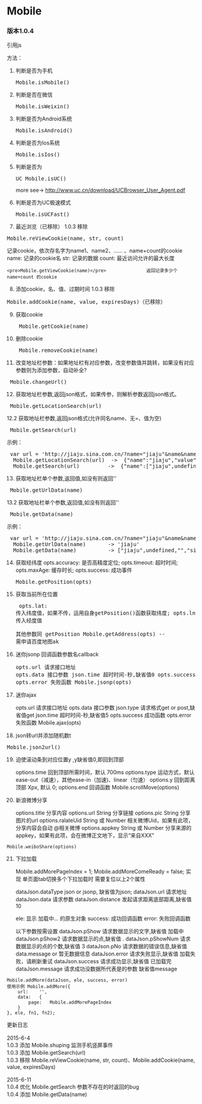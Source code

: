 <h1>Mobile</h1>
<h3>版本1.0.4</h3>

 引用js

 方法：
 
 1. 判断是否为手机 <pre>Mobile.isMobile()</pre>

 2. 判断是否在微信 <pre>Mobile.isWeixin()</pre>

 3. 判断是否为Android系统 <pre>Mobile.isAndroid()</pre>

 4. 判断是否为Ios系统 <pre>Mobile.isIos()</pre>

 5. 判断是否为<pre>UC Mobile.isUC()</pre>   more see-> http://www.uc.cn/download/UCBrowser_User_Agent.pdf

 6. 判断是否为UC极速模式 <pre>Mobile.isUCFast()</pre>


 7. 最近浏览（已移除） 	1.0.3 移除
 <pre>Mobile.reViewCookie(name, str, count)</pre>
 记录cookie，依次存名字为name1、name2、…… 、name+count的cookie
        name:   记录的cookie名
        str:    记录的数据
        count:  最近访问允许的最大长度

    <pre>Mobile.getViewCookie(name)</pre>				返回记录多少个 name+count 的cookie

 8. 添加cookie，名、值、过期时间 1.0.3 移除
  <pre>Mobile.addCookie(name, value, expiresDays)（已移除）</pre> 


 9. 获取cookie <pre> Mobile.getCookie(name)</pre> 
 10. 删除cookie <pre> Mobile.removeCookie(name)</pre> 

 11. 改变地址栏参数：如果地址栏有对应参数，改变参数值并跳转，如果没有对应参数则为添加参数，自动补全?
  <pre> Mobile.changeUrl()</pre> 
 12. 获取地址栏参数,返回json格式，如果传参，则解析参数返回json格式。
  <pre> Mobile.getLocationSearch(url)</pre> 
 12.2 获取地址栏参数,返回json格式(允许同名name、无=、值为空)
  <pre> Mobile.getSearch(url)</pre> 
 示例： 
  <pre> var url = 'http://jiaju.sina.com.cn/?name="jiaju"&name&name=&name=sina&value=leju';
  Mobile.getLocationSearch(url)  ->  {"name":"jiaju","value":"leju"}
  Mobile.getSearch(url)         ->  {"name":["jiaju",undefined,"","sina"],"value":"leju"}</pre> 

 13. 获取地址栏单个参数,返回值,如没有则返回''
  <pre> Mobile.getUrlData(name)</pre> 
 13.2 获取地址栏单个参数,返回值,如没有则返回''
  <pre> Mobile.getData(name)</pre> 
  示例： 
 <pre> var url = 'http://jiaju.sina.com.cn/?name="jiaju"&name&name=&name=sina&value=leju'
  Mobile.getUrlData(name) 		-> 'jiaju'
  Mobile.getData(name) 			-> ["jiaju",undefined,"","sina"]</pre> 

 14. 获取经纬度
		opts.accuracy: 	是否高精度定位;
	    opts.timeout: 超时时间;
	    opts.maxAge: 缓存时长;
	    opts.success: 成功事件
    <pre>  Mobile.getPosition(opts)</pre> 

 15. 获取当前所在位置
	<pre>   opts.lat: 传入纬度值，如果不传，运用自身getPosition()函数获取纬度;
		opts.lng: 传入经度值  
		其他参数同 getPosition
	  Mobile.getAddress(opts)  -- 	需申请百度地图ak</pre> 
	

 16. 迷你jsonp 	回调函数参数名callback
 	<pre>opts.url 请求接口地址
 		opts.data 接口参数
 		json.time 超时时间-秒,缺省值0
 		opts.success 成功函数
 		opts.error 失败函数
 	 Mobile.jsonp(opts)</pre> 

 17. 迷你ajax
    
        opts.url 请求接口地址
 		opts.data 接口参数
 		json.type 请求格式get or post,缺省值get
		json.time 超时时间-秒,缺省值5
 		opts.success 成功函数
 		opts.error 失败函数
 	Mobile.ajax(opts)

 18. json转url并添加随机数t
  <pre>Mobile.json2url()</pre>


 19. 迫使滚动条到对应位置y ,y缺省值0,即回到顶部
    
	    options.time   回到顶部所需时间，默认 700ms
		options.type   运动方式，默认 ease-out（减速），其他ease-in（加速)、linear（匀速）
		options.y 回到距离顶部 Xpx, 默认 0;
		options.end    回调函数
	 Mobile.scrollMove(options)


 20. 新浪微博分享 
 	
		options.title 分享内容
		options.url String 分享链接
		options.pic String 分享图片的url
		options.ralateUid String 或 Number 相关微博Uid，如果有此项，分享内容会自动 @相关微博
		options.appkey String 或 Number 分享来源的appkey，如果有此项，会在微博正文地下，显示“来自XXX”
  		
  	Mobile.weiboShare(options)


 21. 下拉加载
    
 		Mobile.addMorePageIndex = 1;
		Mobile.addMoreComeReady = false;
	实现 单页面tab切换多个下拉加载时 需要复位以上2个属性
    
		dataJson.dataType 	json or jsonp, 缺省值为json;
		dataJson.url 		请求地址
	    dataJson.data 		请求参数
		dataJson.distance 	发起请求距离底部距离,缺省值10
		
		ele: 	显示 加载中... 的原生对象
		success: 	成功回调函数
		error: 		失败回调函数
    
	    以下参数按需设置
		    dataJson.pShow  	请求数据显示的文字,缺省值 加载中
		    dataJson.pShow2 	请求数据显示的点,缺省值 .
		    dataJson.pShowNum  	请求数据显示的点的个数,缺省值 3
		    dataJson.pNo  		请求数据的错误信息,缺省值 data.message or 暂无数据信息
		    dataJson.error  	请求失败显示,缺省值 加载失败，请刷新重试
		    dataJson.success 	请求成功显示,缺省值 已加载完
		    dataJson.message 	请求成功没数据所代表是的参数 缺省值message
    
	Mobile.addMore(dataJson, ele, success, error)
	使用示例 Mobile.addMore({
		url: 	'',
		data: 	{
			page: 	Mobile.addMorePageIndex
		}
	}, ele, fn1, fn2);

更新日志<br/>
<br/>2015-6-4
<br/>1.0.3 添加    Mobile.shuping 监测手机竖屏事件
<br/>1.0.3 添加    Mobile.getSearch(url) 
<br/>1.0.3 移除    Mobile.reViewCookie(name, str, count)、Mobile.addCookie(name, value, expiresDays)<br/>
<br/>2015-6-11
<br/>1.0.4 优化    Mobile.getSearch 参数不存在的时返回的bug
<br/>1.0.4 添加    Mobile.getData(name)

